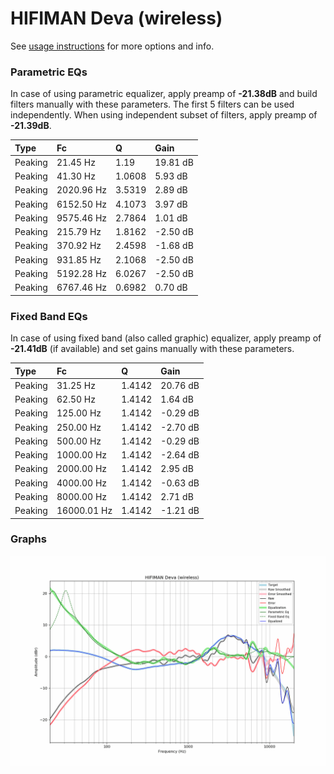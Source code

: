 # HIFIMAN Deva (wireless)
See [usage instructions](https://github.com/jaakkopasanen/AutoEq#usage) for more options and info.

### Parametric EQs
In case of using parametric equalizer, apply preamp of **-21.38dB** and build filters manually
with these parameters. The first 5 filters can be used independently.
When using independent subset of filters, apply preamp of **-21.39dB**.

| Type    | Fc         |      Q | Gain     |
|:--------|:-----------|:-------|:---------|
| Peaking | 21.45 Hz   | 1.19   | 19.81 dB |
| Peaking | 41.30 Hz   | 1.0608 | 5.93 dB  |
| Peaking | 2020.96 Hz | 3.5319 | 2.89 dB  |
| Peaking | 6152.50 Hz | 4.1073 | 3.97 dB  |
| Peaking | 9575.46 Hz | 2.7864 | 1.01 dB  |
| Peaking | 215.79 Hz  | 1.8162 | -2.50 dB |
| Peaking | 370.92 Hz  | 2.4598 | -1.68 dB |
| Peaking | 931.85 Hz  | 2.1068 | -2.50 dB |
| Peaking | 5192.28 Hz | 6.0267 | -2.50 dB |
| Peaking | 6767.46 Hz | 0.6982 | 0.70 dB  |

### Fixed Band EQs
In case of using fixed band (also called graphic) equalizer, apply preamp of **-21.41dB**
(if available) and set gains manually with these parameters.

| Type    | Fc          |      Q | Gain     |
|:--------|:------------|:-------|:---------|
| Peaking | 31.25 Hz    | 1.4142 | 20.76 dB |
| Peaking | 62.50 Hz    | 1.4142 | 1.64 dB  |
| Peaking | 125.00 Hz   | 1.4142 | -0.29 dB |
| Peaking | 250.00 Hz   | 1.4142 | -2.70 dB |
| Peaking | 500.00 Hz   | 1.4142 | -0.29 dB |
| Peaking | 1000.00 Hz  | 1.4142 | -2.64 dB |
| Peaking | 2000.00 Hz  | 1.4142 | 2.95 dB  |
| Peaking | 4000.00 Hz  | 1.4142 | -0.63 dB |
| Peaking | 8000.00 Hz  | 1.4142 | 2.71 dB  |
| Peaking | 16000.01 Hz | 1.4142 | -1.21 dB |

### Graphs
![](./HIFIMAN%20Deva%20(wireless).png)